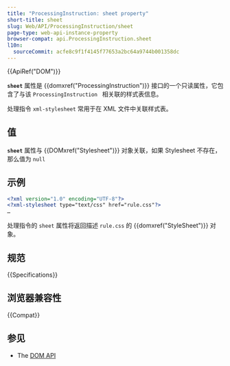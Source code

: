 ```yaml
---
title: "ProcessingInstruction: sheet property"
short-title: sheet
slug: Web/API/ProcessingInstruction/sheet
page-type: web-api-instance-property
browser-compat: api.ProcessingInstruction.sheet
l10n:
  sourceCommit: acfe8c9f1f4145f77653a2bc64a9744b001358dc
---
```


{{ApiRef("DOM")}}

**`sheet`** 属性是 {{domxref("ProcessingInstruction")}} 接口的一个只读属性，它包含了与该 `ProcessingInstruction ` 相关联的样式表信息。

处理指令 `xml-stylesheet` 常用于在 XML 文件中关联样式表。

## 值

**`sheet`** 属性与 {{DOMxref("Stylesheet")}} 对象关联，如果 Stylesheet 不存在，那么值为 `null`

## 示例

```xml
<?xml version="1.0" encoding="UTF-8"?>
<?xml-stylesheet type="text/css" href="rule.css"?>
…
```

处理指令的 `sheet` 属性将返回描述 `rule.css` 的 {{domxref("StyleSheet")}} 对象。

## 规范

{{Specifications}}

## 浏览器兼容性

{{Compat}}

## 参见

- The [DOM API](/zh-CN/docs/Web/API/Document_Object_Model)
